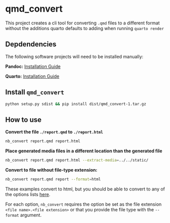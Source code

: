 # qmd_convert

This project creates a cli tool for converting `.qmd` files to a different format without the additions quarto defaults to adding when running `quarto render`

## Depdendencies

The following software projects will need to be installed manually:

**Pandoc:** [Installation Guide](https://pandoc.org/installing.html)

**Quarto:** [Installation Guide](https://quarto.org/docs/get-started/)

## Install `qmd_convert`

```bash
python setup.py sdist && pip install dist/qmd_convert-1.tar.gz
```

## How to use

**Convert the file `./report.qmd` to `./report.html`**
```bash
nb_convert report.qmd report.html
```

**Place generated media files in a different location than the generated file**
```bash
nb_convert report.qmd report.html --extract-media=../../static/
```

**Convert to file without file-type extension:**
```bash
nb_convert report.qmd report --format=html
```

These examples convert to html, but you should be able to convert to any of the options lists [here](https://pandoc.org/MANUAL.html#general-options).

For each option, `nb_convert` requires the option be set as the file extension `<file name>.<file extension>` or that you provide the file type with the `--format` argument. 